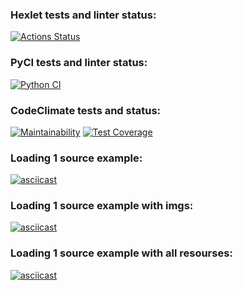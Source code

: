 ### Hexlet tests and linter status:
[![Actions Status](https://github.com/kozenalex/python-project-51/workflows/hexlet-check/badge.svg)](https://github.com/kozenalex/python-project-51/actions)
### PyCI tests and linter status:
[![Python CI](https://github.com/kozenalex/python-project-51/actions/workflows/pyci.yml/badge.svg)](https://github.com/kozenalex/python-project-51/actions/workflows/pyci.yml)
### CodeClimate tests and status:
[![Maintainability](https://api.codeclimate.com/v1/badges/b6fa38ce1bff064a1e3c/maintainability)](https://codeclimate.com/github/kozenalex/python-project-51/maintainability)
[![Test Coverage](https://api.codeclimate.com/v1/badges/b6fa38ce1bff064a1e3c/test_coverage)](https://codeclimate.com/github/kozenalex/python-project-51/test_coverage)
### Loading 1 source example:
[![asciicast](https://asciinema.org/a/r34227FQvAwXM8MW6cQ1K5h2M.svg)](https://asciinema.org/a/r34227FQvAwXM8MW6cQ1K5h2M)
### Loading 1 source example with imgs:
[![asciicast](https://asciinema.org/a/7YOzHgFxh2PjwmicoXLQtyU4H.svg)](https://asciinema.org/a/7YOzHgFxh2PjwmicoXLQtyU4H)
### Loading 1 source example with all resourses:
[![asciicast](https://asciinema.org/a/7Fi4QRWIE4qHlPIdnofpwZ00q.svg)](https://asciinema.org/a/7Fi4QRWIE4qHlPIdnofpwZ00q)